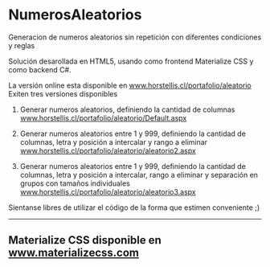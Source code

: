 # NumerosAleatorios
Generacion de numeros aleatorios sin repetición con diferentes condiciones y reglas

Solución desarollada en HTML5, usando como frontend Materialize CSS y como backend C#.

La versión online esta disponible en www.horstellis.cl/portafolio/aleatorio
Exiten tres versiones disponibles

1. Generar numeros aleatorios, definiendo la cantidad de columnas
www.horstellis.cl/portafolio/aleatorio/Default.aspx

2. Generar numeros aleatorios entre 1 y 999, definiendo la cantidad de columnas, letra y posición a intercalar y rango a eliminar
www.horstellis.cl/portafolio/aleatorio/aleatorio2.aspx

3. Generar numeros aleatorios entre 1 y 999, definiendo la cantidad de columnas, letra y posición a intercalar, rango a eliminar y separación en grupos con tamaños individuales
www.horstellis.cl/portafolio/aleatorio/aleatorio3.aspx

Sientanse libres de utilizar el código de la forma que estimen conveniente ;)


----------------------------------------------------
Materialize CSS disponible en www.materializecss.com
----------------------------------------------------
